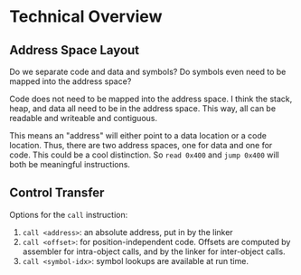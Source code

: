 


# Technical Overview

## Address Space Layout

Do we separate code and data and symbols? Do symbols even need to be
mapped into the address space?

Code does not need to be mapped into the address space. I think the stack,
heap, and data all need to be in the address space. This way, all can be
readable and writeable and contiguous.

This means an "address" will either point to a data location or a code location. Thus, there are two address spaces, one for data and one for code. This could be a cool distinction. So `read 0x400` and `jump 0x400` will both be meaningful instructions.


## Control Transfer

Options for the `call` instruction:

1. `call <address>`: an absolute address, put in by the linker
2. `call <offset>`: for position-independent code. Offsets are computed by assembler for intra-object calls, and by the linker for inter-object calls.
3. `call <symbol-idx>`: symbol lookups are available at run time.
